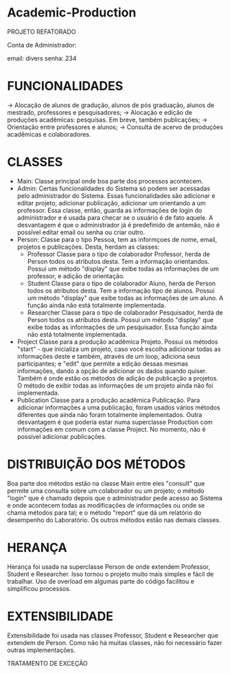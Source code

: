 # Academic-Production

PROJETO REFATORADO

Conta de Administrador:

email: divers
senha: 234


# FUNCIONALIDADES

-> Alocação de alunos de gradução, alunos de pós graduação, alunos de mestrado, professores e pesquisadores;
-> Alocação e edição de produções acadêmicas: pesquisas. Em breve, também publicações;
-> Orientação entre professores e alunos;
-> Consulta de acervo de produções acadêmicas e colaboradores.

# CLASSES

  - Main:
Classe principal onde boa parte dos processos acontecem.
  - Admin:
Certas funcionalidades do Sistema só podem ser acessadas pelo administrador do Sistema. Essas funcionalidades são adicionar e 
editar projeto, adicionar publicação, adicionar um orientando a um professor. Essa classe, então, guarda as informações de login do administrador e é usada para checar se o usuário é de fato aquele. A desvantagem é que o administrador já é predefinido de antemão, não é possível editar email ou senha ou criar outro.
  - Person:
Classe para o tipo Pessoa, tem as informçoes de nome, email, projetos e publicações. Desta, herdam as classes:
	- Professor
		Classe para o tipo de colaborador Professor, herda de Person todos os atributos desta. Tem a informação orientandos. Possui um método "display" que exibe todas as informações de um professor, e adição de orientação.
	- Student
		Classe para o tipo de colaborador Aluno, herda de Person todos os atributos desta. Tem a informação tipo de alunos. Possui um método "display" que exibe todas as informações de um aluno. A função ainda não está totalmente implementada.
	- Researcher
		Classe para o tipo de colaborador Pesquisador, herda de Person todos os atributos desta. Possui um método "display" que exibe todas as informações de um pesquisador. Essa função ainda não está totalmente implementada.
  - Project
Classe para a produção acadêmica Projeto. Possui os métodos "start" - que inicializa um projeto, caso você escolha adicionar
todas as informações deste e também, através de um loop, adiciona seus participantes; e "edit" que permite a edição dessas mesmas informações, dando a opção de adicionar os dados quando quiser. Também é onde estão os métodos de adição de publicação a projetos. O método de exibir todas as informações de um projeto ainda não foi implementada.
  - Publication
Classe para a produção acadêmica Publicação. Para adicionar informações a uma publicação, foram usados vários métodos diferentes que ainda não foram totalmente implementados. Outra desvantagem é que poderia estar numa superclasse Production com informações em comum com a classe Project.
No momento, não é possível adicionar publicações.  

# DISTRIBUIÇÃO DOS MÉTODOS

Boa parte dos métodos estão na classe Main entre eles "consult" que permite uma consulta sobre um colaborador ou um projeto; o método "login" que é chamado depois que o administrador pede acesso ao Sistema e onde acontecem todas as modificações de informações ou onde se chama métodos para tal; e o método "report" que dá um relatório do desempenho do Laboratório. Os outros métodos estão nas demais classes.

# HERANÇA

Herança foi usada na superclasse Person de onde extendem Professor, Student e Researcher. Isso tornou o projeto muito mais simples e fácil de trabalhar. Uso de overload em algumas parte do código facilitou e simplificou processos.

# EXTENSIBILIDADE

Extensibilidade foi usada nas classes Professor, Student e Researcher que extendem de Person. Como não há muitas classes, não foi necessário fazer outras implementações.

TRATAMENTO DE EXCEÇÃO



